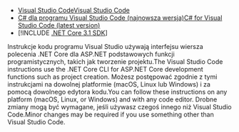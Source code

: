 * [<span data-ttu-id="caf8a-101">Visual Studio Code</span><span class="sxs-lookup"><span data-stu-id="caf8a-101">Visual Studio Code</span></span>](https://code.visualstudio.com/download)
* [<span data-ttu-id="caf8a-102">C# dla programu Visual Studio Code (najnowsza wersja)</span><span class="sxs-lookup"><span data-stu-id="caf8a-102">C# for Visual Studio Code (latest version)</span></span>](https://marketplace.visualstudio.com/items?itemName=ms-dotnettools.csharp)
* [!INCLUDE [.NET Core 3.1 SDK](~/includes/3.1-SDK.md)]

<span data-ttu-id="caf8a-103">Instrukcje kodu programu Visual Studio używają interfejsu wiersza polecenia .NET Core dla ASP.NET podstawowych funkcji programistycznych, takich jak tworzenie projektu.</span><span class="sxs-lookup"><span data-stu-id="caf8a-103">The Visual Studio Code instructions use the .NET Core CLI for ASP.NET Core development functions such as project creation.</span></span> <span data-ttu-id="caf8a-104">Możesz postępować zgodnie z tymi instrukcjami na dowolnej platformie (macOS, Linux lub Windows) i za pomocą dowolnego edytora kodu.</span><span class="sxs-lookup"><span data-stu-id="caf8a-104">You can follow these instructions on any platform (macOS, Linux, or Windows) and with any code editor.</span></span> <span data-ttu-id="caf8a-105">Drobne zmiany mogą być wymagane, jeśli używasz czegoś innego niż Visual Studio Code.</span><span class="sxs-lookup"><span data-stu-id="caf8a-105">Minor changes may be required if you use something other than Visual Studio Code.</span></span>
